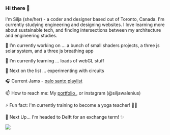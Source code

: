 ### Hi there 👋

I'm Silja (she/her) - a coder and designer based out of Toronto, Canada. I'm currently studying engineering and designing websites. I love learning more about sustainable tech, and finding intersections between my architecture and engineering studies.  


🔭 I’m currently working on ...  a bunch of small shaders projects, a three js solar system, and a three js breathing app 

🌱 I’m currently learning ...  loads of webGL stuff 

🧚 Next on the list ... experimenting with circuits

🎧 Current Jams - <a href = "https://open.spotify.com/playlist/2gNshD82pELPnE2CYeCLkp?si=4def9e25997842ce"> palo santo playlist </a>

📫 How to reach me: My <a href = "https://www.siljawalenius.com/" > portfolio </a>, or instagram (@siljawalenius) 

⚡ Fun fact: I'm currently training to become a yoga teacher! 🧘‍♀️

🔮 Next Up... I'm headed to Delft for an exchange term! ✨

![](https://komarev.com/ghpvc/?username=siljawalenius&color=8AA98C)
